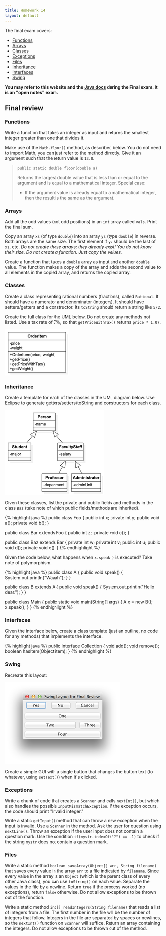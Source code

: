 ```yaml
---
title: Homework 14
layout: default
---
```


The final exam covers:

- [Functions](/lecture/functions.html)
- [Arrays](/lecture/arrays.html)
- [Classes](/lecture/classes.html)
- [Exceptions](/lecture/exceptions.html)
- [Files](/lecture/files.html)
- [Inheritance](/lecture/inheritance.html)
- [Interfaces](/lecture/interfaces.html)
- [Swing](/lecture/swing.html)

**You may refer to this website and the [Java docs](http://docs.oracle.com/javase/7/docs/api/allclasses-noframe.html) during the Final exam. It is an "open notes" exam.**

## Final review

### Functions

Write a function that takes an integer as input and returns the smallest integer greater than one that divides it.

Make use of the `Math.floor()` method, as described below. You do not need to import Math, you can just refer to the method directly. Give it an argument such that the return value is `13.0`.

> `public static double floor(double a)`
>
> Returns the largest double value that is less than or equal to the argument and is equal to a mathematical integer. Special case:
> 
> - If the argument value is already equal to a mathematical integer, then the result is the same as the argument. 

### Arrays

Add all the odd values (not odd positions) in an `int` array called `vals`. Print the final sum.

Copy an array `xs` (of type `double`) into an array `ys` (type `double`) in reverse. Both arrays are the same size. The first element if `ys` should be the last of `xs`, etc. *Do not create these arrays; they already exist! You do not know their size. Do not create a function. Just copy the values.*

Create a function that takes a `double` array as input and another `double` value. The function makes a copy of the array and adds the second value to all elements in the copied array, and returns the copied array.

### Classes

Create a class representing rational numbers (fractions), called `Rational`. It should have a numerator and denominator (integers). It should have setters/getters and a constructor. Its `toString` should return a string like `5/2`.

Create the full class for the UML below. Do not create any methods not listed. Use a tax rate of 7%, so that `getPriceWithTax()` returns `price * 1.07`.

![OrderItem](/images/orderitem.png)

### Inheritance

Create a template for each of the classes in the UML diagram below. Use Eclipse to generate getters/setters/toString and constructors for each class.

![Persons, students, etc.](/images/person-faculty-staff.png)

Given these classes, list the private and public fields and methods in the class `Baz` (take note of which public fields/methods are inherited).

{% highlight java %}
public class Foo {
  public int x;
  private int y;
  public void a();
  private void b();
}

public class Bar extends Foo {
  public int z;   private void c();
}

public class Baz extends Bar {
  private int w;
  private int v;
  public int u;
  public void d();
  private void e();
}
{% endhighlight %}

Given the code below, what happens when `x.speak()` is executed? Take note of polymorphism.

{% highlight java %}
public class A {
  public void speak() {
    System.out.println("Waaah");
  }
}

public class B extends A {
  public void speak() {
    System.out.println("Hello dear.");
  }
}

public class Main {
  public static void main(String[] args) {
    A x = new B();
    x.speak();
  }
}
{% endhighlight %}

### Interfaces

Given the interface below, create a class template (just an outline, no code for any methods) that implements the interface.

{% highlight java %}
public interface Collection {
  void add();
  void remove();
  boolean hasItem(Object item);
}
{% endhighlight %}

### Swing

Recreate this layout:

![Swing layout](/images/swing-layout-final-review.png)

Create a simple GUI with a single button that changes the button text (to whatever, using `setText()`) when it's clicked.

### Exceptions

Write a chunk of code that creates a `Scanner` and calls `nextInt()`, but which also handles the possible `InputMismatchException`. If the exception occurs, the code should print "Invalid integer."

Write a static `getInput()` method that can throw a new exception when the input is invalid. Use a `Scanner` in the method. Ask the user for question using `nextLine()`. Throw an exception if the user input does not contain a question mark. Use the condition `if(mystr.indexOf("?") == -1)` to check if the string `mystr` does not contain a question mark.

### Files

Write a static method `boolean saveArray(Object[] arr, String filename)` that saves every value in the array `arr` to a file indicated by `filename`. Since every value in the array is an `Object` (which is the parent class of every other Java class), you can use `toString()` on each value. Separate the values in the file by a newline. Return `true` if the process worked (no exceptions), return `false` otherwise. Do not allow exceptions to be thrown out of the function.

Write a static method `int[] readIntegers(String filename)` that reads a list of integers from a file. The first number in the file will be the number of integers that follow. Integers in the file are separated by spaces or newlines, so the `nextInt()` function on `Scanner` will suffice. Return an array containing the integers. Do not allow exceptions to be thrown out of the method.

